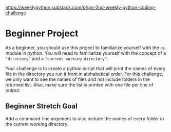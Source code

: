 <https://weeklypython.substack.com/p/jan-2nd-weekly-python-coding-challenge>

# Beginner Project

As a beginner, you should use this project to familiarize yourself with the `os` module in python. You will need to familiarize yourself with the concept of a `"directory"` and a `"current working directory"`.

Your challenge is to create a python script that will print the names of every file in the directory you run it from in alphabetical order. For this challenge, we only want to see the names of files and not include folders in the returned list. Also, make sure the list is printed with one file per line of output.

## Beginner Stretch Goal

Add a command-line argument to also include the names of every folder in the current working directory.
